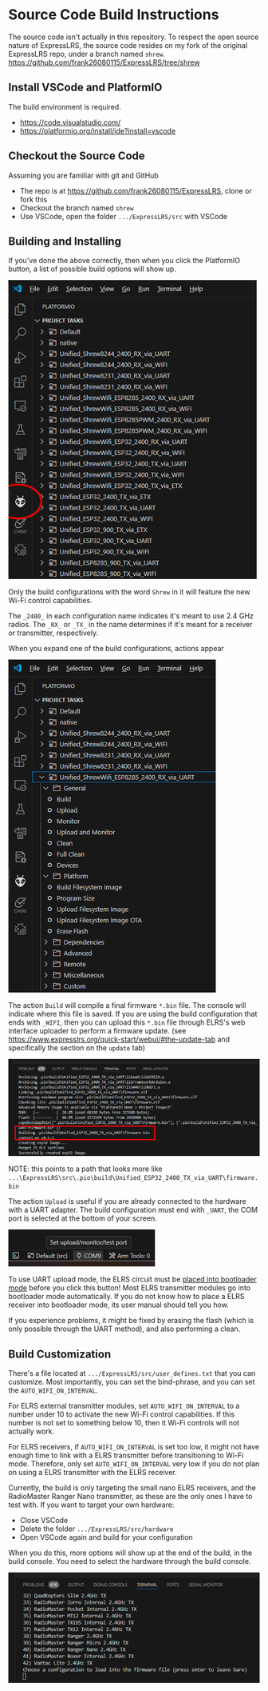 # Source Code Build Instructions

The source code isn't actually in this repository. To respect the open source nature of ExpressLRS, the source code resides on my fork of the original ExpressLRS repo, under a branch named `shrew`. https://github.com/frank26080115/ExpressLRS/tree/shrew

## Install VSCode and PlatformIO

The build environment is required.

 * https://code.visualstudio.com/
 * https://platformio.org/install/ide?install=vscode

## Checkout the Source Code

Assuming you are familiar with git and GitHub

 * The repo is at https://github.com/frank26080115/ExpressLRS, clone or fork this
 * Checkout the branch named `shrew`
 * Use VSCode, open the folder `.../ExpressLRS/src` with VSCode

## Building and Installing

If you've done the above correctly, then when you click the PlatformIO button, a list of possible build options will show up.

![](doc-imgs/vscode_platformio.png)

Only the build configurations with the word `Shrew` in it will feature the new Wi-Fi control capabilities.

The `_2400_` in each configuration name indicates it's meant to use 2.4 GHz radios. The `_RX_` or `_TX_` in the name determines if it's meant for a receiver or transmitter, respectively.

When you expand one of the build configurations, actions appear

![](doc-imgs/build_options.png)

The action `Build` will compile a final firmware `*.bin` file. The console will indicate where this file is saved. If you are using the build configuration that ends with `_WIFI`, then you can upload this `*.bin` file through ELRS's web interface uploader to perform a firmware update. (see https://www.expresslrs.org/quick-start/webui/#the-update-tab and specifically the section on the `update` tab)

![](doc-imgs/vscode_whereisfirmware.png)

NOTE: this points to a path that looks more like `...\ExpressLRS\src\.pio\build\Unified_ESP32_2400_TX_via_UART\firmware.bin`

The action `Upload` is useful if you are already connected to the hardware with a UART adapter. The build configuration must end with `_UART`, the COM port is selected at the bottom of your screen.

![](doc-imgs/vscode_comport.png)

To use UART upload mode, the ELRS circuit must be [placed into bootloader mode](https://www.expresslrs.org/quick-start/unbricking/) before you click this button! Most ELRS transmitter modules go into bootloader mode automatically. If you do not know how to place a ELRS receiver into bootloader mode, its user manual should tell you how.

If you experience problems, it might be fixed by erasing the flash (which is only possible through the UART method), and also performing a clean.

## Build Customization

There's a file located at `.../ExpressLRS/src/user_defines.txt` that you can customize. Most importantly, you can set the bind-phrase, and you can set the `AUTO_WIFI_ON_INTERVAL`.

For ELRS external transmitter modules, set `AUTO_WIFI_ON_INTERVAL` to a number under 10 to activate the new Wi-Fi control capabilities. If this number is not set to something below 10, then it Wi-Fi controls will not actually work.

For ELRS receivers, if `AUTO_WIFI_ON_INTERVAL` is set too low, it might not have enough time to link with a ELRS transmitter before transitioning to Wi-Fi mode. Therefore, only set `AUTO_WIFI_ON_INTERVAL` very low if you do not plan on using a ELRS transmitter with the ELRS receiver.

Currently, the build is only targeting the small nano ELRS receivers, and the RadioMaster Ranger Nano transmitter, as these are the only ones I have to test with. If you want to target your own hardware:

 * Close VSCode
 * Delete the folder `.../ExpressLRS/src/hardware`
 * Open VSCode again and build for your configuration

When you do this, more options will show up at the end of the build, in the build console. You need to select the hardware through the build console.

![](doc-imgs/vscode_choosehardware.png)
